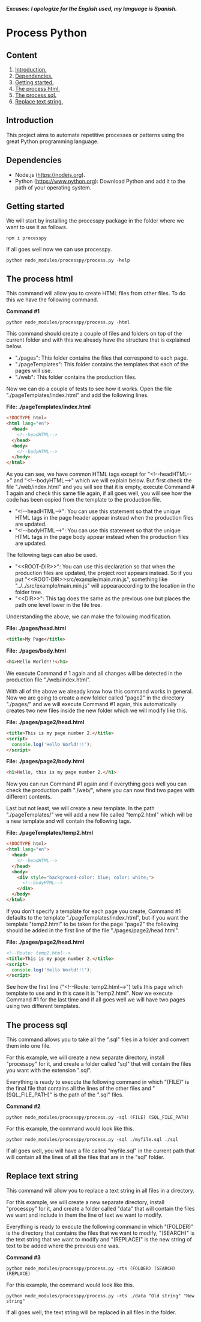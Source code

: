 **Excuses:** ___I apologize for the English used, my language is Spanish.___

# Process Python #

## Content ##

1. [Introduction.](#Introduction "Introduction")
2. [Dependencies.](#Dependencies "")
3. [Getting started.](#GettingStarted "")
4. [The process html.](#TheProcessHtml "")
5. [The process sql.](#TheProcessSql "")
6. [Replace text string.](#ReplaceTextString "")

## Introduction <span name="Introduction"></span> ##

This project aims to automate repetitive processes or patterns using the great Python programming language.

## Dependencies <span name="Dependencies"></span> ##

- Node.js (https://nodejs.org).
- Python (https://www.python.org): Download Python and add it to the path of your operating system.

## Getting started <span name="GettingStarted"></span> ##

We will start by installing the processpy package in the folder where we want to use it as follows.

~~~
npm i processpy
~~~

If all goes well now we can use processpy.

~~~
python node_modules/processpy/process.py -help
~~~

## The process html <span name="TheProcessHtml"></span> ##

This command will allow you to create HTML files from other files. To do this we have the following command.

**Command #1**
~~~
python node_modules/processpy/process.py -html
~~~

This command should create a couple of files and folders on top of the current folder and with this we already have the structure that is explained below.

- "./pages": This folder contains the files that correspond to each page.
- "./pageTemplates": This folder contains the templates that each of the pages will use.
- "./web": This folder contains the production files.

Now we can do a couple of tests to see how it works. Open the file "./pageTemplates/index.html" and add the following lines.

**File: ./pageTemplates/index.html**

```html
<!DOCTYPE html>
<html lang="en">
  <head>
    <!--headHTML-->
  </head>
  <body>
    <!--bodyHTML-->
  </body>
</html>
```

As you can see, we have common HTML tags except for "&lt;!&#45;&#45;headHTML&#45;&#45;&gt;" and "&lt;!&#45;&#45;bodyHTML&#45;&#45;&gt;" which we will explain below. But first check the file "./web/index.html" and you will see that it is empty, execute Command # 1 again and check this same file again, if all goes well, you will see how the code has been copied from the template to the production file.

* "&lt;!&#45;&#45;headHTML&#45;&#45;&gt;": You can use this statement so that the unique HTML tags in the page header appear instead when the production files are updated.
* "&lt;!&#45;&#45;bodyHTML&#45;&#45;&gt;": You can use this statement so that the unique HTML tags in the page body appear instead when the production files are updated.

The following tags can also be used.

* "&lt;&lt;ROOT-DIR&gt;&gt;": You can use this declaration so that when the production files are updated, the project root appears instead. So if you put "&lt;&lt;ROOT-DIR&gt;&gt;src/example/main.min.js", something like "../../src/example/main.min.js" will appearaccording to the location in the folder tree.
* "&lt;&lt;DIR&gt;&gt;": This tag does the same as the previous one but places the path one level lower in the file tree.

Understanding the above, we can make the following modification.

**File: ./pages/head.html**

```html
<title>My Page</title>
```

**File: ./pages/body.html**

```html
<h1>Hello World!!!</h1>
```

We execute Command # 1 again and all changes will be detected in the production file "./web/index.html".

With all of the above we already know how this command works in general. Now we are going to create a new folder called "page2" in the directory "./pages/" and we will execute Command #1 again, this automatically creates two new files inside the new folder which we will modify like this.

**File: ./pages/page2/head.html**

```html
<title>This is my page number 2.</title>
<script>
  console.log('Hello World!!!');
</script>
```

**File: ./pages/page2/body.html**

```html
<h1>Hello, this is my page number 2.</h1>
```

Now you can run Command #1 again and if everything goes well you can check the production path "./web/", where you can now find two pages with different contents.

Last but not least, we will create a new template. In the path "./pageTemplates/" we will add a new file called "temp2.html" which will be a new template and will contain the following tags.

**File: ./pageTemplates/temp2.html**

```html
<!DOCTYPE html>
<html lang="en">
  <head>
    <!--headHTML-->
  </head>
  <body>
    <div style="background-color: blue; color: white;">
      <!--bodyHTML-->
    </div>
  </body>
</html>
```

If you don't specify a template for each page you create, Command #1 defaults to the template "./pageTemplates/index.html", but if you want the template "temp2.html" to be taken for the page "page2" the following should be added in the first line of the file "./pages/page2/head.html".

**File: ./pages/page2/head.html**

```html
<!--Route: temp2.html-->
<title>This is my page number 2.</title>
<script>
  console.log('Hello World!!!');
</script>
```

See how the first line ("&lt;!&#45;&#45;Route: temp2.html&#45;&#45;&gt;") tells this page which template to use and in this case it is "temp2.html". Now we execute Command #1 for the last time and if all goes well we will have two pages using two different templates.

## The process sql <span name="TheProcessSql"></span> ##

This command allows you to take all the ".sql" files in a folder and convert them into one file.

For this example, we will create a new separate directory, install "processpy" for it, and create a folder called "sql" that will contain the files you want with the extension ".sql".

Everything is ready to execute the following command in which "(FILE)" is the final file that contains all the lines of the other files and "(SQL_FILE_PATH)" is the path of the ".sql" files.

**Command #2**

~~~
python node_modules/processpy/process.py -sql (FILE) (SQL_FILE_PATH)
~~~

For this example, the command would look like this.

~~~
python node_modules/processpy/process.py -sql ./myfile.sql ./sql
~~~

If all goes well, you will have a file called "myfile.sql" in the current path that will contain all the lines of all the files that are in the "sql" folder.

## Replace text string <span name="ReplaceTextString"></span> ##

This command will allow you to replace a text string in all files in a directory.

For this example, we will create a new separate directory, install "processpy" for it, and create a folder called "data" that will contain the files we want and include in them the line of text we want to modify.

Everything is ready to execute the following command in which "(FOLDER)" is the directory that contains the files that we want to modify, "(SEARCH)" is the text string that we want to modify and "(REPLACE)" is the new string of text to be added where the previous one was.

**Command #3**

~~~
python node_modules/processpy/process.py -rts (FOLDER) (SEARCH) (REPLACE)
~~~

For this example, the command would look like this.

~~~
python node_modules/processpy/process.py -rts ./data "Old string" "New string"
~~~

If all goes well, the text string will be replaced in all files in the folder.